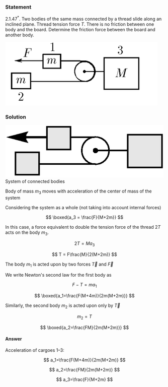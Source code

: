 ###  Statement

$2.1.47^*.$ Two bodies of the same mass connected by a thread slide along an inclined plane. Thread tension force $T$. There is no friction between one body and the board. Determine the friction force between the board and another body.

![ For problem $2.1.47^*$ |484x202, 39%](../../img/2.1.47/statement.png)

### Solution

![ System of connected bodies |504x167, 42%](../../img/2.1.47/newton05.png)  System of connected bodies

Body of mass $m_3$ moves with acceleration of the center of mass of the system

Considering the system as a whole (not taking into account internal forces)

$$
\boxed{a_3 = \frac{F}{M+2m}}
$$

In this case, a force equivalent to double the tension force of the thread $2T$ acts on the body $m_3$.

$$
2T = M a_3
$$

$$
T = F\frac{M}{2(M+2m)}
$$

The body $m_1$ is acted upon by two forces $\vec{T}$ and $\vec{F}$

We write Newton's second law for the first body as

$$
F-T = ma_1
$$

$$
\boxed{a_1=\frac{F(M+4m)}{2m(M+2m)}}
$$

Similarly, the second body $m_2$ is acted upon only by $\vec{T}$

$$
m_2 = T
$$

$$
\boxed{a_2=\frac{FM}{2m(M+2m)}}
$$

#### Answer

Acceleration of cargoes 1–3:

$$
a_1=\frac{F(M+4m)}{2m(M+2m)}
$$

$$
a_2=\frac{FM}{2m(M+2m)}
$$

$$
a_3=\frac{F}{M+2m}
$$